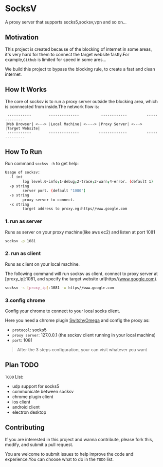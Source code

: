 # SocksV
A proxy server that supports socks5,socksv,vpn and so on...

## Motivation

This project is created because of the blocking of internet in some areas,
it's very hard for them to connect the target website fastly.For example,`Github`
is limited for speed in some ares...

We build this project to bypass the blocking rule, to create a fast and clean internet.

## How It Works
The core of socksv is to run a proxy server outside the blocking area, which is
connnected from inside.The network flow is:

```text
 -----------        --------------          ------------         -------------
|Web Browser| <---> |Local Machine| <----> |Proxy Server| <---> |Target Website|
 -----------        --------------         -------------         --------------
```


## How To Run
Run command `socksv -h` to get help:
```bash
Usage of socksv:
  -l int
        log level.0-info;1-debug;2-trace;3-warn;4-error. (default 1)
  -p string
        server port. (default "1080")
  -s string
        proxy server to connect.
  -x string
        target address to proxy.eg:https//www.google.com
```

### 1. run as server

Runs as server on your proxy machine(like aws ec2) and listen at port 1081
```bash
socksv -p 1081
```

### 2. run as client

Runs as client on your local machine.

The following command will run socksv as client,  connect to proxy server at [proxy_ip]:1081, and specify the target website url(https//www.google.com).

```bash
socksv -s [proxy_ip]:1081 -x https//www.google.com
```
### 3.config chrome

Config your chrome to connect to your local socks client.

Here you need a chrome plugin  [SwitchyOmega](https://chrome.google.com/webstore/detail/proxy-switchyomega/padekgcemlokbadohgkifijomclgjgif?utm_source=chrome-ntp-icon)  and config the proxy as:
* `protocol`: socks5
* `proxy server`: 127.0.0.1 (the socksv client running in your local machine)
* `port`: 1081

> After the 3 steps configuration, your can visit whatever you want

## Plan TODO

`TODO` List:

 * udp support for socks5
 * communicate between socksv
 * chrome plugin client
 * ios client
 * android client
 * electron desktop

## Contributing

 If you are interested in this project and wanna contribute, please fork this,
  modify, and submit a pull request.

 You are welcome to submit issues to help improve the code and experience.You can choose what to do in the `TODO` list.